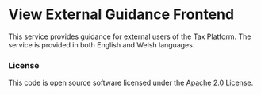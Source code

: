 
# View External Guidance Frontend

This service provides guidance for external users of the Tax Platform. The service is provided in both English and Welsh languages.

### License

This code is open source software licensed under the [Apache 2.0 License]("http://www.apache.org/licenses/LICENSE-2.0.html").

